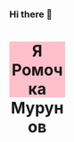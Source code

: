 ### Hi there 👋

<div align="center" id="box" style="width: 100px;
  height: 100px;
  background-color: pink;"> 

  <h1>Я Ромочка Мурунов</h1>
</div>

  <style>
      #box {
          width: 100px;
          height: 100px;
          background-color: tomato;
      }
  </style>

<!--
**YoAsakura/YoAsakura** is a ✨ _special_ ✨ repository because its `README.md` (this file) appears on your GitHub profile.

Here are some ideas to get you started:

- 🔭 I’m currently working on ...
- 🌱 I’m currently learning ...
- 👯 I’m looking to collaborate on ...
- 🤔 I’m looking for help with ...
- 💬 Ask me about ...
- 📫 How to reach me: ...
- 😄 Pronouns: ...
- ⚡ Fun fact: ...
-->
